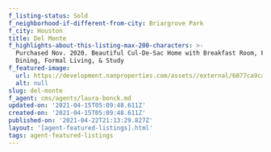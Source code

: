 ```yaml
---
f_listing-status: Sold
f_neighborhood-if-different-from-city: Briargrove Park
f_city: Houston
title: Del Monte
f_highlights-about-this-listing-max-200-characters: >-
  Purchased Nov. 2020. Beautiful Cul-De-Sac Home with Breakfast Room, Formal
  Dining, Formal Living, & Study
f_featured-image:
  url: https://development.nanproperties.com/assets//external/6077ca9cac4c25cd2628b0a0_6027674a2421cimg-1-4.jpeg
  alt: null
slug: del-monte
f_agent: cms/agents/laura-bonck.md
updated-on: '2021-04-15T05:09:48.611Z'
created-on: '2021-04-15T05:09:48.611Z'
published-on: '2021-04-22T21:13:29.827Z'
layout: '[agent-featured-listings].html'
tags: agent-featured-listings
---
```



